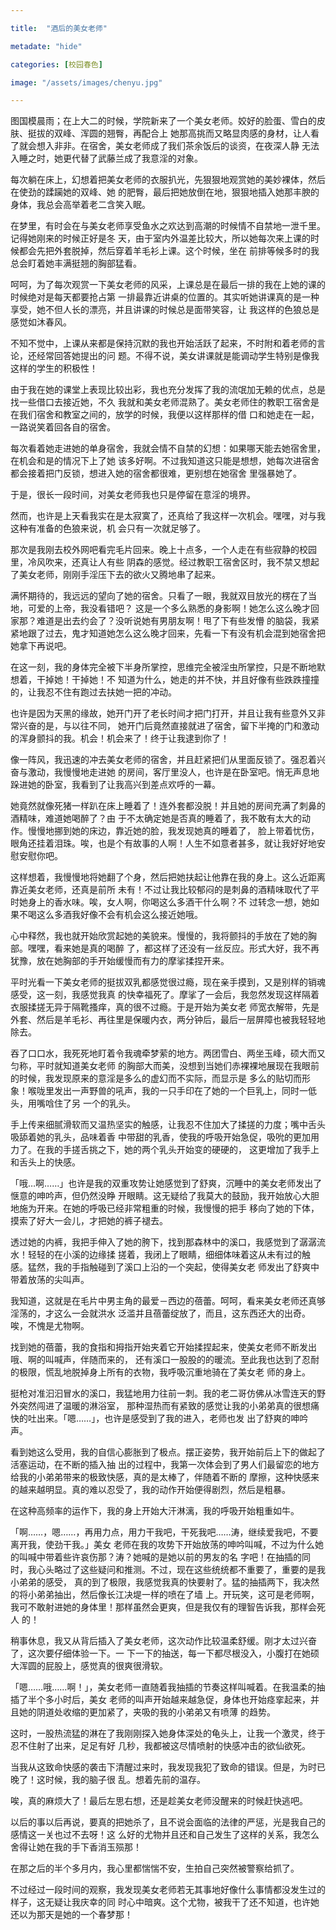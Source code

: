 ```yaml
---

title:  "酒后的美女老师"

metadate: "hide"

categories: [校园春色]

image: "/assets/images/chenyu.jpg"

---
```

图国模晨雨；在上大二的时候，学院新来了一个美女老师。姣好的脸蛋、雪白的皮肤、挺拔的双峰、浑圆的翘臀，再配合上
她那高挑而又略显肉感的身材，让人看了就会想入非非。在宿舍，美女老师成了我们茶余饭后的谈资，在夜深人静
无法入睡之时，她更代替了武藤兰成了我意淫的对象。

每次躺在床上，幻想着把美女老师的衣服扒光，先狠狠地观赏她的美妙裸体，然后在使劲的蹂躏她的双峰、她
的肥臀，最后把她放倒在地，狠狠地插入她那丰腴的身体，我总会高举着老二含笑入眠。

在梦里，有时会在与美女老师享受鱼水之欢达到高潮的时候情不自禁地一泄千里。记得她刚来的时候正好是冬
天，由于室内外温差比较大，所以她每次来上课的时候都会先把外套脱掉，然后穿着羊毛衫上课。这个时候，坐在
前排等候多时的我总会盯着她丰满挺翘的胸部猛看。

呵呵，为了每次观赏一下美女老师的风采，上课总是在最后一排的我在上她的课的时候绝对是每天都要抢占第
一排最靠近讲桌的位置的。其实听她讲课真的是一种享受，她不但人长的漂亮，并且讲课的时候总是面带笑容，让
我这样的色狼总是感觉如沐春风。

不知不觉中，上课从来都是保持沉默的我也开始活跃了起来，不时附和着老师的言论，还经常回答她提出的问
题。不得不说，美女讲课就是能调动学生特别是像我这样的学生的积极性！

由于我在她的课堂上表现比较出彩，我也充分发挥了我的流氓加无赖的优点，总是找一些借口去接近她，不久
我就和美女老师混熟了。美女老师住的教职工宿舍是在我们宿舍和教室之间的，放学的时候，我便以这样那样的借
口和她走在一起，一路说笑着回各自的宿舍。

每次看着她走进她的单身宿舍，我就会情不自禁的幻想：如果哪天能去她宿舍里，在机会和是的情况下上了她
该多好啊。不过我知道这只能是想想，她每次进宿舍都会接着把门反锁，想进入她的宿舍都很难，更别想在她宿舍
里强暴她了。

于是，很长一段时间，对美女老师我也只是停留在意淫的境界。

然而，也许是上天看我实在是太寂寞了，还真给了我这样一次机会。嘿嘿，对与我这种有准备的色狼来说，机
会只有一次就足够了。

那次是我刚去校外网吧看完毛片回来。晚上十点多，一个人走在有些寂静的校园里，冷风吹来，还真让人有些
阴森的感觉。经过教职工宿舍区时，我不禁又想起了美女老师，刚刚手淫压下去的欲火又腾地串了起来。

满怀期待的，我远远的望向了她的宿舍。只看了一眼，我就双目放光的楞在了当地，可爱的上帝，我没看错吧？
这是一个多么熟悉的身影啊！她怎么这么晚才回家那？难道是出去约会了？没听说她有男朋友啊！甩了下有些发懵
的脑袋，我紧紧地跟了过去，鬼才知道她怎么这么晚才回来，先看一下有没有机会混到她宿舍把她拿下再说吧。

在这一刻，我的身体完全被下半身所掌控，思维完全被淫虫所掌控，只是不断地默想着，干掉她！干掉她！不
知道为什么，她走的并不快，并且好像有些跌跌撞撞的，让我忍不住有跑过去扶她一把的冲动。

也许是因为天黑的缘故，她开门开了老长时间才把门打开，并且让我有些意外又非常兴奋的是，与以往不同，
她开门后竟然直接就进了宿舍，留下半掩的门和激动的浑身颤抖的我。机会！机会来了！终于让我逮到你了！

像一阵风，我迅速的冲去美女老师的宿舍，并且赶紧把们从里面反锁了。强忍着兴奋与激动，我慢慢地走进她
的房间，客厅里没人，也许是在卧室吧。悄无声息地跺进她的卧室，我看到了让我高兴到差点欢呼的一幕。

她竟然就像死猪一样趴在床上睡着了！连外套都没脱！并且她的房间充满了刺鼻的酒精味，难道她喝醉了？由
于不太确定她是否真的睡着了，我不敢有太大的动作。慢慢地挪到她的床边，靠近她的脸，我发现她真的睡着了，
脸上带着忧伤，眼角还挂着泪珠。唉，也是个有故事的人啊！人生不如意者甚多，就让我好好地安慰安慰你吧。

这样想着，我慢慢地将她翻了个身，然后把她扶起让他靠在我的身上。这么近距离靠近美女老师，还真是前所
未有！不过让我比较郁闷的是刺鼻的酒精味取代了平时她身上的香水味。唉，女人啊，你喝这么多酒干什么啊？不
过转念一想，她如果不喝这么多酒我好像不会有机会这么接近她哦。

心中释然，我也就开始欣赏起她的美貌来。慢慢的，我将颤抖的手放在了她的胸部。嘿嘿，看来她是真的喝醉
了，都这样了还没有一丝反应。形式大好，我不再犹豫，放在她胸部的手开始缓慢而有力的摩挲揉捏开来。

平时光看一下美女老师的挺拔双乳都感觉很过瘾，现在亲手摸到，又是别样的销魂感受，这一刻，我感觉我真
的快幸福死了。摩挲了一会后，我忽然发现这样隔着衣服揉搓无异于隔靴搔痒，真的很不过瘾。于是开始为美女老
师宽衣解带，先是外套、然后是羊毛衫、再往里是保暖内衣，两分钟后，最后一层屏障也被我轻轻地除去。

吞了口口水，我死死地盯着令我魂牵梦萦的地方。两团雪白、两坐玉峰，硕大而又匀称，平时就知道美女老师
的胸部大而美，没想到当她们赤裸裸地展现在我眼前的时候，我发现原来的意淫是多么的虚幻而不实际，而显示是
多么的贴切而形象！喉咙里发出一声野兽的吼声，我的一只手印在了她的一个巨乳上，同时一低头，用嘴唅住了另
一个的乳头。

手上传来细腻滑软而又温热坚实的触感，让我忍不住加大了揉搓的力度；嘴中舌头吸舔着她的乳头，品味着香
中带甜的乳香，使我的呼吸开始急促，吸吮的更加用力了。在我的手搓舌挑之下，她的两个乳头开始变的硬硬的，
这更增加了我手上和舌头上的快感。

「哦…啊……」也许是我的双重攻势让她感觉到了舒爽，沉睡中的美女老师发出了惬意的呻吟声，但仍然没睁
开眼睛。这无疑给了我莫大的鼓励，我开始放心大胆地施为开来。在她的呼吸已经非常粗重的时候，我慢慢的把手
移向了她的下体，摸索了好大一会儿，才把她的裤子褪去。

透过她的内裤，我把手伸入了她的胯下，找到那森林中的溪口，我感觉到了潺潺流水！轻轻的在小溪的边缘揉
搓着，我闭上了眼睛，细细体味着这从未有过的触感。猛然，我的手指触碰到了溪口上沿的一个突起，使得美女老
师发出了舒爽中带着放荡的尖叫声。

我知道，这就是在毛片中男主角的最爱－西边的蓓蕾。呵呵，看来美女老师还真够淫荡的，才这么一会就洪水
泛滥并且蓓蕾绽放了，而且，这东西还大的出奇。唉，不愧是尤物啊。

找到她的蓓蕾，我的食指和拇指开始夹着它开始揉捏起来，使美女老师不断发出哦、啊的叫喊声，伴随而来的，
还有溪口一股股的的暖流。至此我也达到了忍耐的极限，慌乱地脱掉身上所有的衣物，我呼吸沉重地骑在了美女老
师的身上。

挺枪对准汩汩冒水的溪口，我猛地用力往前一刺。我的老二哥仿佛从冰雪连天的野外突然闯进了温暖的淋浴室，
那种湿热而有紧致的感觉让我的小弟弟真的很想痛快的吐出来。「嗯……」，也许是感受到了我的进入，老师也发
出了舒爽的呻吟声。

看到她这么受用，我的自信心膨胀到了极点。摆正姿势，我开始前后上下的做起了活塞运动，在不断的插入抽
出的过程中，我第一次体会到了男人们最留恋的地方给我的小弟弟带来的极致快感，真的是太棒了，伴随着不断的
摩擦，这种快感来的越来越明显。真的难以忍受了，我的动作开始便得剧烈，然后是粗暴。

在这种高频率的运作下，我的身上开始大汗淋漓，我的呼吸开始粗重如牛。

「啊……，嗯……，再用力点，用力干我吧，干死我吧……涛，继续爱我吧，不要离开我，使劲干我。」美女
老师在我的攻势下开始放荡的呻吟叫喊，不过为什么她的叫喊中带着些许哀伤那？涛？她喊的是她以前的男友的名
字吧！在抽插的同时，我心头略过了这些疑问和推测。不过，现在这些统统都不重要了，重要的是我小弟弟的感受，
真的到了极限，我感觉我真的快要射了。猛的抽插两下，我决然的将小弟弟抽出，然后像长江决堤一样的喷在了墙
上。开玩笑，这可是老师啊，我可不敢射进她的身体里！那样虽然会更爽，但是我仅有的理智告诉我，那样会死人
的！

稍事休息，我又从背后插入了美女老师，这次动作比较温柔舒缓。刚才太过兴奋了，这次要仔细体验一下。一
下一下的抽送，每一下都尽根没入，小腹打在她硕大浑圆的屁股上，感觉真的很爽很滑软。

「嗯……哦……啊！」，美女老师一直随着我抽插的节奏这样叫喊着。在我温柔的抽插了半个多小时后，美女
老师的叫声开始越来越急促，身体也开始痉挛起来，并且她的阴道处收缩的更加紧了，夹吸的我的小弟弟又有喷薄
的趋势。

这时，一股热流猛的淋在了我刚刚探入她身体深处的龟头上，让我一个激灵，终于忍不住射了出来，足足有好
几秒，我都被这尽情喷射的快感冲击的欲仙欲死。

当我从这致命快感的袭击下清醒过来时，我发现我犯了致命的错误。但是，为时已晚了！这时候，我的脑子很
乱。想着先前的温存。

唉，真的麻烦大了！最后左思右想，还是趁美女老师没醒来的时候赶快逃吧。

以后的事以后再说，要真的把她杀了，且不说会面临的法律的严惩，光是我自己的感情这一关也过不去呀！这
么好的尤物并且还和自己发生了这样的关系，我怎么舍得让她在我的手下香消玉殒那！

在那之后的半个多月内，我心里都惴惴不安，生拍自己突然被警察给抓了。

不过经过一段时间的观察，我发现美女老师若无其事地好像什么事情都没发生过的样子，这无疑让我庆幸的同
时心中暗爽。这个尤物，被我干了还不知道，也许她还以为那天是她的一个春梦那！

